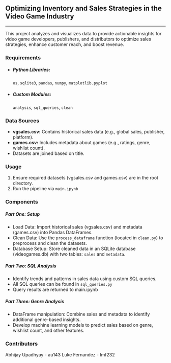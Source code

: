 ## Optimizing Inventory and Sales Strategies in the Video Game Industry
---
This project analyzes and visualizes data to provide actionable insights for video game developers, publishers, and distributors to optimize sales strategies, enhance customer reach, and boost revenue.

### Requirements
- ##### Python Libraries:
    ```os```, ```sqlite3```, ```pandas```, ```numpy```, ```matplotlib.pyplot```
- ##### Custom Modules:
    ```analysis```, ```sql_queries```, ```clean```

### Data Sources
- **vgsales.csv:** Contains historical sales data (e.g., global sales, publisher, platform).
- **games.csv:** Includes metadata about games (e.g., ratings, genre, wishlist count).
- Datasets are joined based on title.

### Usage
1. Ensure required datasets (vgsales.csv and games.csv) are in the root directory.
2. Run the pipeline via ```main.ipynb```

### Components
##### Part One: Setup
- Load Data: Import historical sales (vgsales.csv) and metadata (games.csv) into Pandas DataFrames.
- Clean Data: Use the ```process_dataframe``` function (located in ```clean.py```) to preprocess and clean the datasets.
- Database Setup: Store cleaned data in an SQLite database (videogames.db) with two tables: ```sales``` and ```metadata```.

##### Part Two: SQL Analysis
- Identify trends and patterns in sales data using custom SQL queries.
- All SQL queries can be found in ```sql_queries.py```
- Query results are returned to main.ipynb

##### Part Three: Genre Analysis
- DataFrame manipulation: Combine sales and metadata to identify additional genre-based insights.
- Develop machine learning models to predict sales based on genre, wishlist count, and other features.

### Contributors
Abhijay Upadhyay - au143
Luke Fernandez - lmf232
